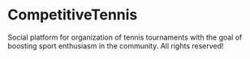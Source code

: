 # CompetitiveTennis
Social platform for organization of tennis tournaments with the goal of boosting sport enthusiasm in the community. All rights reserved!
